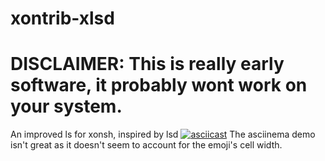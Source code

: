 # xontrib-xlsd
# DISCLAIMER: This is really early software, it probably wont work on your system.

An improved ls for xonsh, inspired by lsd
[![asciicast](https://asciinema.org/a/mxvzgiAT8tBldKsrxFusN2riY.svg)](https://asciinema.org/a/mxvzgiAT8tBldKsrxFusN2riY)
The asciinema demo isn't great as it doesn't seem to account for the emoji's cell width.
